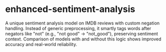 # enhanced-sentiment-analysis
A unique sentiment analysis model on IMDB reviews with custom negation handling. Instead of generic preprocessing, it smartly tags words after negators like "not" (e.g., "not good" → "not_good"), preserving sentiment context. Comparison of models with and without this logic shows improved accuracy and real-world reliability.
